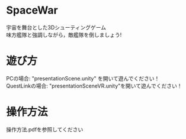# SpaceWar
宇宙を舞台とした3Dシューティングゲーム<br>
味方艦隊と強調しながら，敵艦隊を倒しましょう!<br>
# 遊び方
PCの場合: "presentationScene.unity" を開いて遊んでください！<br>
QuestLinkの場合: "presentationSceneVR.unity"を開いて遊んでください！
# 操作方法
操作方法.pdfを参照してください

